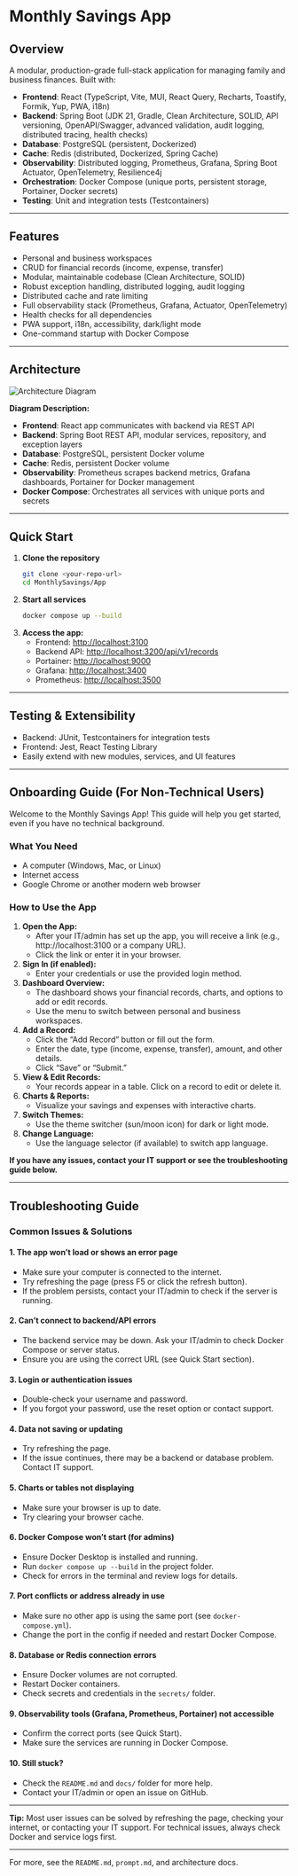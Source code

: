 # Monthly Savings App

## Overview

A modular, production-grade full-stack application for managing family and business finances. Built with:

- **Frontend**: React (TypeScript, Vite, MUI, React Query, Recharts, Toastify, Formik, Yup, PWA, i18n)
- **Backend**: Spring Boot (JDK 21, Gradle, Clean Architecture, SOLID, API versioning, OpenAPI/Swagger, advanced validation, audit logging, distributed tracing, health checks)
- **Database**: PostgreSQL (persistent, Dockerized)
- **Cache**: Redis (distributed, Dockerized, Spring Cache)
- **Observability**: Distributed logging, Prometheus, Grafana, Spring Boot Actuator, OpenTelemetry, Resilience4j
- **Orchestration**: Docker Compose (unique ports, persistent storage, Portainer, Docker secrets)
- **Testing**: Unit and integration tests (Testcontainers)

---

## Features

- Personal and business workspaces
- CRUD for financial records (income, expense, transfer)
- Modular, maintainable codebase (Clean Architecture, SOLID)
- Robust exception handling, distributed logging, audit logging
- Distributed cache and rate limiting
- Full observability stack (Prometheus, Grafana, Actuator, OpenTelemetry)
- Health checks for all dependencies
- PWA support, i18n, accessibility, dark/light mode
- One-command startup with Docker Compose

---

## Architecture

![Architecture Diagram](architecture.png)

**Diagram Description:**

- **Frontend**: React app communicates with backend via REST API
- **Backend**: Spring Boot REST API, modular services, repository, and exception layers
- **Database**: PostgreSQL, persistent Docker volume
- **Cache**: Redis, persistent Docker volume
- **Observability**: Prometheus scrapes backend metrics, Grafana dashboards, Portainer for Docker management
- **Docker Compose**: Orchestrates all services with unique ports and secrets

---

## Quick Start

1. **Clone the repository**
   ```sh
   git clone <your-repo-url>
   cd MonthlySavings/App
   ```
2. **Start all services**
   ```sh
   docker compose up --build
   ```
3. **Access the app:**
   - Frontend: [http://localhost:3100](http://localhost:3100)
   - Backend API: [http://localhost:3200/api/v1/records](http://localhost:3200/api/v1/records)
   - Portainer: [http://localhost:9000](http://localhost:9000)
   - Grafana: [http://localhost:3400](http://localhost:3400)
   - Prometheus: [http://localhost:3500](http://localhost:3500)

---

## Testing & Extensibility

- Backend: JUnit, Testcontainers for integration tests
- Frontend: Jest, React Testing Library
- Easily extend with new modules, services, and UI features

---

## Onboarding Guide (For Non-Technical Users)

Welcome to the Monthly Savings App! This guide will help you get started, even if you have no technical background.

### What You Need

- A computer (Windows, Mac, or Linux)
- Internet access
- Google Chrome or another modern web browser

### How to Use the App

1. **Open the App:**
   - After your IT/admin has set up the app, you will receive a link (e.g., http://localhost:3100 or a company URL).
   - Click the link or enter it in your browser.
2. **Sign In (if enabled):**
   - Enter your credentials or use the provided login method.
3. **Dashboard Overview:**
   - The dashboard shows your financial records, charts, and options to add or edit records.
   - Use the menu to switch between personal and business workspaces.
4. **Add a Record:**
   - Click the “Add Record” button or fill out the form.
   - Enter the date, type (income, expense, transfer), amount, and other details.
   - Click “Save” or “Submit.”
5. **View & Edit Records:**
   - Your records appear in a table. Click on a record to edit or delete it.
6. **Charts & Reports:**
   - Visualize your savings and expenses with interactive charts.
7. **Switch Themes:**
   - Use the theme switcher (sun/moon icon) for dark or light mode.
8. **Change Language:**
   - Use the language selector (if available) to switch app language.

**If you have any issues, contact your IT support or see the troubleshooting guide below.**

---

## Troubleshooting Guide

### Common Issues & Solutions

#### 1. The app won’t load or shows an error page

- Make sure your computer is connected to the internet.
- Try refreshing the page (press F5 or click the refresh button).
- If the problem persists, contact your IT/admin to check if the server is running.

#### 2. Can’t connect to backend/API errors

- The backend service may be down. Ask your IT/admin to check Docker Compose or server status.
- Ensure you are using the correct URL (see Quick Start section).

#### 3. Login or authentication issues

- Double-check your username and password.
- If you forgot your password, use the reset option or contact support.

#### 4. Data not saving or updating

- Try refreshing the page.
- If the issue continues, there may be a backend or database problem. Contact IT support.

#### 5. Charts or tables not displaying

- Make sure your browser is up to date.
- Try clearing your browser cache.

#### 6. Docker Compose won’t start (for admins)

- Ensure Docker Desktop is installed and running.
- Run `docker compose up --build` in the project folder.
- Check for errors in the terminal and review logs for details.

#### 7. Port conflicts or address already in use

- Make sure no other app is using the same port (see `docker-compose.yml`).
- Change the port in the config if needed and restart Docker Compose.

#### 8. Database or Redis connection errors

- Ensure Docker volumes are not corrupted.
- Restart Docker containers.
- Check secrets and credentials in the `secrets/` folder.

#### 9. Observability tools (Grafana, Prometheus, Portainer) not accessible

- Confirm the correct ports (see Quick Start).
- Make sure the services are running in Docker Compose.

#### 10. Still stuck?

- Check the `README.md` and `docs/` folder for more help.
- Contact your IT/admin or open an issue on GitHub.

---

**Tip:** Most user issues can be solved by refreshing the page, checking your internet, or contacting your IT support. For technical issues, always check Docker and service logs first.

---

For more, see the `README.md`, `prompt.md`, and architecture docs.
